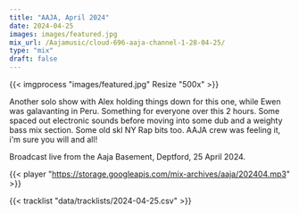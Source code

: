 ```yaml
---
title: "AAJA, April 2024"
date: 2024-04-25
images: images/featured.jpg
mix_url: /Aajamusic/cloud-696-aaja-channel-1-28-04-25/
type: "mix"
draft: false
---
```


{{< imgprocess "images/featured.jpg" Resize "500x" >}}

Another solo show  with Alex holding things down for this one, while Ewen was galavanting in Peru. Something for everyone over this 2 hours.
Some spaced out electronic sounds before moving into some dub and a weighty bass mix section. Some old skl NY Rap bits too. AAJA crew was feeling it, i'm sure you will and all!

Broadcast live from the Aaja Basement, Deptford, 25 April 2024.

{{< player "https://storage.googleapis.com/mix-archives/aaja/202404.mp3" >}}

{{< tracklist "data/tracklists/2024-04-25.csv" >}}
